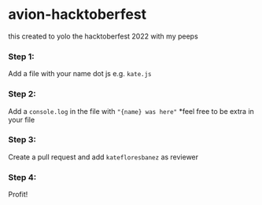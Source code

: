 # avion-hacktoberfest
this created to yolo the hacktoberfest 2022 with my peeps

### Step 1:
Add a file with your name dot js e.g. `kate.js`

### Step 2:
Add a `console.log` in the file with `"{name} was here"`
*feel free to be extra in your file

### Step 3:
Create a pull request and add `katefloresbanez` as reviewer 

### Step 4:
Profit!
